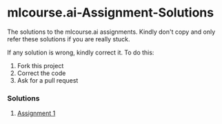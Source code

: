 # mlcourse.ai-Assignment-Solutions
The solutions to the mlcourse.ai assignments. Kindly don't copy and only refer these solutions if you are really stuck.

If any solution is wrong, kindly correct it. To do this:
1. Fork this project
2. Correct the code
3. Ask for a pull request

### Solutions
1. [Assignment 1](assignment1_pandas_olympic-solution.ipynb)
